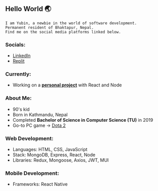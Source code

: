 ## **Hello World** 🌏  

```
I am Yubin, a newbie in the world of software development.  
Permanent resident of Bhaktapur, Nepal.
Find me on the social media platforms linked below.  
```  

### Socials:  
- [LinkedIn](https://www.linkedin.com/in/yubinkarki/)  
- [Replit](https://replit.com/@YubinKarki)  

### Currently:  
- Working on a **[personal project](https://github.com/yubinkarki/Projecter)** with React and Node

### About Me:  
- 90's kid
- Born in Kathmandu, Nepal
- Completed **Bachelor of Science in Computer Science (TU)** in 2019
- Go-to PC game → [Dota 2](https://www.dota2.com/home)

### Web Development:  
- Languages: HTML, CSS, JavaScript  
- Stack: MongoDB, Express, React, Node  
- Libraries: Redux, Mongoose, Axios, JWT, MUI  

### Mobile Development:  
- Frameworks: React Native
